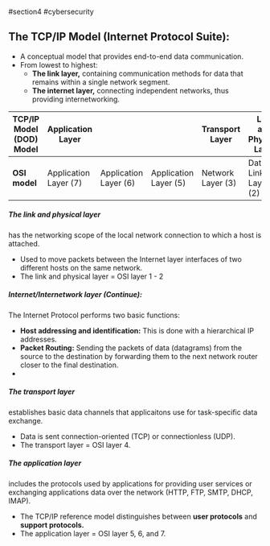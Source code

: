 #section4 #cybersecurity 

## **The TCP/IP Model (Internet Protocol Suite):**
- A conceptual model that provides end-to-end data communication.
- From lowest to highest:
	- **The link layer,** containing communication methods for data that remains within a single network segment.
	- **The internet layer,** connecting independent networks, thus providing internetworking.

| **TCP/IP Model<br>(DOD) Model** | Application Layer        |                          |                           | Transport Layer      | Link and Physical Layer |                        |
| ------------------------------- | ------------------------ | ------------------------ | ------------------------ | -------------------- | ----------------------- | ---------------------- |
| **OSI model**                   | Application<br>Layer (7) | Application<br>Layer (6) | Application<br>Layer (5) | Network<br>Layer (3) | Data Link<br>Layer (2)  | Physical <br>Layer (1) |

##### **The link and physical layer** 
has the networking scope of the local network connection to which a host is attached.
- Used to move packets between the Internet layer interfaces of two different hosts on the same network.
- The link and physical layer = OSI layer 1 - 2

##### **Internet/Internetwork layer (Continue):**
The Internet Protocol performs two basic functions:
- **Host addressing and identification:** This is done with a hierarchical IP addresses.
- **Packet Routing:** Sending the packets of data (datagrams) from the source to the destination by forwarding them to the next network router closer to the final destination.
- 
##### **The transport layer** 
establishes basic data channels that applicaitons use for task-specific data exchange.
- Data is sent connection-oriented (TCP) or connectionless (UDP).
- The transport layer = OSI layer 4.

##### **The application layer**
includes the protocols used by applications for providing user services or exchanging applications data over the network (HTTP, FTP, SMTP, DHCP, IMAP).
- The TCP/IP reference model distinguishes between **user protocols** and **support protocols.**
- The application layer = OSI layer 5, 6, and 7.

